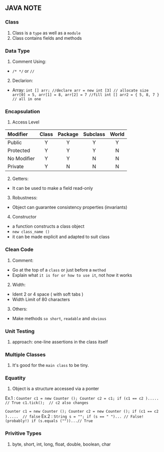## JAVA NOTE

### Class

1. Class is a `type` as well as a `module`
2. Class contains fields and methods

### Data Type

1. Comment Using: 
 - `/* */` or `//`
2. Declarion:
 - Array:
   `int [] arr; //declare
	 arr = new int [3] // allocate size 
	 arr[0] = 5, arr[1] = 8, arr[2] = 7 //fill
	 int [] arr2 = { 5, 8, 7 } // all in one 
	`
### Encapsulation 

1. Access Level

| Modifier    | Class | Package | Subclass | World |
| :---        | :---: | :---:   | :---:    | :---: |
| Public      | Y     | Y       | Y        | Y     |
| Protected   | Y     | Y       | Y        | N     |
| No Modifier | Y     | Y       | N        | N     |
| Private     | Y     | N       | N        | N

2. Getters:
 - It can be used to make a field read-only

3. Robustness:
 - Object can guarantee consistency properties (invariants)
4. Constructor 
 - a function constructs a class object
 - `new class_name () `
 - it can be made explicit and adapted to suit class

### Clean Code

1. Comment:
 - Go at the top of a `class` or just before a `method`
 - Explain what `it is for or how to use it`, not how it works
2. Width:
 - Ident 2 or 4 space ( with soft tabs )
 - Width Limit of 80 characters
3. Others:
 - Make methods `so short`, `readable` and `obvious`

### Unit Testing

1. approach:
   one-line assertions in the class itself

### Multiple Classes

1. It's good for the `main class` to be tiny.

### Equatity

1. Object is a structure accessed via a ponter
 
 Ex.1 :
  `
   Counter c1 = new Counter ();
	Counter c2 = c1;
	if (c1 == c2 ).....  // True
	c1.tick();  // c2 also changes
  `

  `
   Counter c1 = new Counter ();
	Counter c2 = new Counter ();
	if (c1 == c2 ).....  // false
  `
  Ex.2 :
  `
   String s = "";
	if (s == " ")... // False! (probably!)
	if (s.equals (""))...// True
  `
### Privitive Types

1. byte, short, int, long, float, double, boolean, char 

